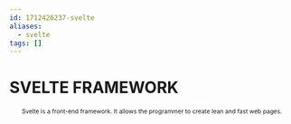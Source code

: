 ```yaml
---
id: 1712426237-svelte
aliases:
  - svelte
tags: []
---
```


# SVELTE FRAMEWORK

<span style="text-align: center; width: 100%; font-size: 0.75em">
    
Svelte is a front-end framework. It allows the programmer to create lean and fast web pages.

</span>
